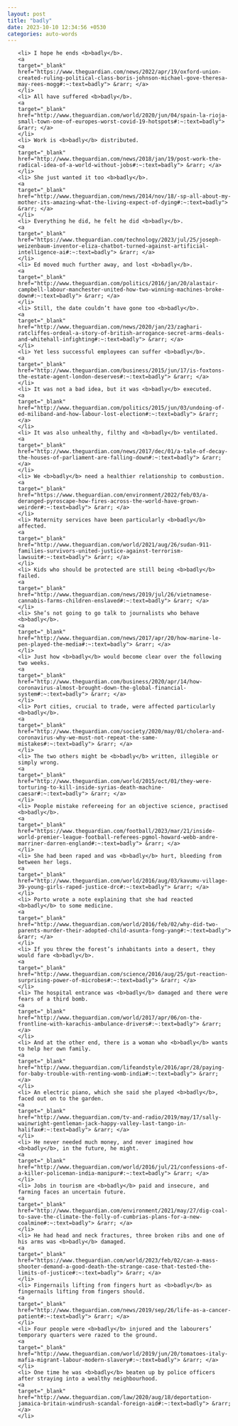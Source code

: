 ```yaml
---
layout: post
title: "badly"
date: 2023-10-10 12:34:56 +0530
categories: auto-words
---
```

<ol>

    <li> I hope he ends <b>badly</b>.
    <a 
    target="_blank" 
    href="https://www.theguardian.com/news/2022/apr/19/oxford-union-created-ruling-political-class-boris-johnson-michael-gove-theresa-may-rees-mogg#:~:text=badly"> &rarr; </a>
    </li>
    <li> All have suffered <b>badly</b>.
    <a 
    target="_blank" 
    href="http://www.theguardian.com/world/2020/jun/04/spain-la-rioja-small-town-one-of-europes-worst-covid-19-hotspots#:~:text=badly"> &rarr; </a>
    </li>
    <li> Work is <b>badly</b> distributed.
    <a 
    target="_blank" 
    href="http://www.theguardian.com/news/2018/jan/19/post-work-the-radical-idea-of-a-world-without-jobs#:~:text=badly"> &rarr; </a>
    </li>
    <li> She just wanted it too <b>badly</b>.
    <a 
    target="_blank" 
    href="http://www.theguardian.com/news/2014/nov/18/-sp-all-about-my-mother-its-amazing-what-the-living-expect-of-dying#:~:text=badly"> &rarr; </a>
    </li>
    <li> Everything he did, he felt he did <b>badly</b>.
    <a 
    target="_blank" 
    href="https://www.theguardian.com/technology/2023/jul/25/joseph-weizenbaum-inventor-eliza-chatbot-turned-against-artificial-intelligence-ai#:~:text=badly"> &rarr; </a>
    </li>
    <li> Ed moved much further away, and lost <b>badly</b>.
    <a 
    target="_blank" 
    href="http://www.theguardian.com/politics/2016/jan/20/alastair-campbell-labour-manchester-united-how-two-winning-machines-broke-down#:~:text=badly"> &rarr; </a>
    </li>
    <li> Still, the date couldn’t have gone too <b>badly</b>.
    <a 
    target="_blank" 
    href="http://www.theguardian.com/news/2020/jan/23/zaghari-ratcliffes-ordeal-a-story-of-british-arrogance-secret-arms-deals-and-whitehall-infighting#:~:text=badly"> &rarr; </a>
    </li>
    <li> Yet less successful employees can suffer <b>badly</b>.
    <a 
    target="_blank" 
    href="http://www.theguardian.com/business/2015/jun/17/is-foxtons-the-estate-agent-london-deserves#:~:text=badly"> &rarr; </a>
    </li>
    <li> It was not a bad idea, but it was <b>badly</b> executed.
    <a 
    target="_blank" 
    href="http://www.theguardian.com/politics/2015/jun/03/undoing-of-ed-miliband-and-how-labour-lost-election#:~:text=badly"> &rarr; </a>
    </li>
    <li> It was also unhealthy, filthy and <b>badly</b> ventilated.
    <a 
    target="_blank" 
    href="http://www.theguardian.com/news/2017/dec/01/a-tale-of-decay-the-houses-of-parliament-are-falling-down#:~:text=badly"> &rarr; </a>
    </li>
    <li> We <b>badly</b> need a healthier relationship to combustion.
    <a 
    target="_blank" 
    href="https://www.theguardian.com/environment/2022/feb/03/a-deranged-pyroscape-how-fires-across-the-world-have-grown-weirder#:~:text=badly"> &rarr; </a>
    </li>
    <li> Maternity services have been particularly <b>badly</b> affected.
    <a 
    target="_blank" 
    href="http://www.theguardian.com/world/2021/aug/26/sudan-911-families-survivors-united-justice-against-terrorism-lawsuit#:~:text=badly"> &rarr; </a>
    </li>
    <li> Kids who should be protected are still being <b>badly</b> failed.
    <a 
    target="_blank" 
    href="http://www.theguardian.com/news/2019/jul/26/vietnamese-cannabis-farms-children-enslaved#:~:text=badly"> &rarr; </a>
    </li>
    <li> She’s not going to go talk to journalists who behave <b>badly</b>.
    <a 
    target="_blank" 
    href="http://www.theguardian.com/news/2017/apr/20/how-marine-le-pen-played-the-media#:~:text=badly"> &rarr; </a>
    </li>
    <li> Just how <b>badly</b> would become clear over the following two weeks.
    <a 
    target="_blank" 
    href="http://www.theguardian.com/business/2020/apr/14/how-coronavirus-almost-brought-down-the-global-financial-system#:~:text=badly"> &rarr; </a>
    </li>
    <li> Port cities, crucial to trade, were affected particularly <b>badly</b>.
    <a 
    target="_blank" 
    href="http://www.theguardian.com/society/2020/may/01/cholera-and-coronavirus-why-we-must-not-repeat-the-same-mistakes#:~:text=badly"> &rarr; </a>
    </li>
    <li> The two others might be <b>badly</b> written, illegible or simply wrong.
    <a 
    target="_blank" 
    href="http://www.theguardian.com/world/2015/oct/01/they-were-torturing-to-kill-inside-syrias-death-machine-caesar#:~:text=badly"> &rarr; </a>
    </li>
    <li> People mistake refereeing for an objective science, practised <b>badly</b>.
    <a 
    target="_blank" 
    href="https://www.theguardian.com/football/2023/mar/21/inside-world-premier-league-football-referees-pgmol-howard-webb-andre-marriner-darren-england#:~:text=badly"> &rarr; </a>
    </li>
    <li> She had been raped and was <b>badly</b> hurt, bleeding from between her legs.
    <a 
    target="_blank" 
    href="http://www.theguardian.com/world/2016/aug/03/kavumu-village-39-young-girls-raped-justice-drc#:~:text=badly"> &rarr; </a>
    </li>
    <li> Porto wrote a note explaining that she had reacted <b>badly</b> to some medicine.
    <a 
    target="_blank" 
    href="http://www.theguardian.com/world/2016/feb/02/why-did-two-parents-murder-their-adopted-child-asunta-fong-yang#:~:text=badly"> &rarr; </a>
    </li>
    <li> If you threw the forest’s inhabitants into a desert, they would fare <b>badly</b>.
    <a 
    target="_blank" 
    href="http://www.theguardian.com/science/2016/aug/25/gut-reaction-surprising-power-of-microbes#:~:text=badly"> &rarr; </a>
    </li>
    <li> The hospital entrance was <b>badly</b> damaged and there were fears of a third bomb.
    <a 
    target="_blank" 
    href="http://www.theguardian.com/world/2017/apr/06/on-the-frontline-with-karachis-ambulance-drivers#:~:text=badly"> &rarr; </a>
    </li>
    <li> And at the other end, there is a woman who <b>badly</b> wants to help her own family.
    <a 
    target="_blank" 
    href="http://www.theguardian.com/lifeandstyle/2016/apr/28/paying-for-baby-trouble-with-renting-womb-india#:~:text=badly"> &rarr; </a>
    </li>
    <li> An electric piano, which she said she played <b>badly</b>, faced out on to the garden.
    <a 
    target="_blank" 
    href="http://www.theguardian.com/tv-and-radio/2019/may/17/sally-wainwright-gentleman-jack-happy-valley-last-tango-in-halifax#:~:text=badly"> &rarr; </a>
    </li>
    <li> He never needed much money, and never imagined how <b>badly</b>, in the future, he might.
    <a 
    target="_blank" 
    href="http://www.theguardian.com/world/2016/jul/21/confessions-of-a-killer-policeman-india-manipur#:~:text=badly"> &rarr; </a>
    </li>
    <li> Jobs in tourism are <b>badly</b> paid and insecure, and farming faces an uncertain future.
    <a 
    target="_blank" 
    href="http://www.theguardian.com/environment/2021/may/27/dig-coal-to-save-the-climate-the-folly-of-cumbrias-plans-for-a-new-coalmine#:~:text=badly"> &rarr; </a>
    </li>
    <li> He had head and neck fractures, three broken ribs and one of his arms was <b>badly</b> damaged.
    <a 
    target="_blank" 
    href="https://www.theguardian.com/world/2023/feb/02/can-a-mass-shooter-demand-a-good-death-the-strange-case-that-tested-the-limits-of-justice#:~:text=badly"> &rarr; </a>
    </li>
    <li> Fingernails lifting from fingers hurt as <b>badly</b> as fingernails lifting from fingers should.
    <a 
    target="_blank" 
    href="http://www.theguardian.com/news/2019/sep/26/life-as-a-cancer-patient#:~:text=badly"> &rarr; </a>
    </li>
    <li> Four people were <b>badly</b> injured and the labourers’ temporary quarters were razed to the ground.
    <a 
    target="_blank" 
    href="http://www.theguardian.com/world/2019/jun/20/tomatoes-italy-mafia-migrant-labour-modern-slavery#:~:text=badly"> &rarr; </a>
    </li>
    <li> One time he was <b>badly</b> beaten up by police officers after straying into a wealthy neighbourhood.
    <a 
    target="_blank" 
    href="http://www.theguardian.com/law/2020/aug/18/deportation-jamaica-britain-windrush-scandal-foreign-aid#:~:text=badly"> &rarr; </a>
    </li>
